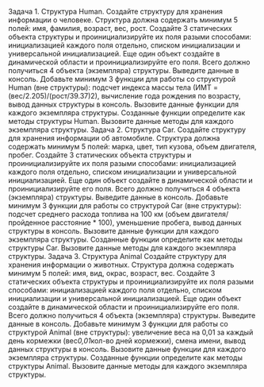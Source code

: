 Задача 1. Структура Human. 
Создайте структуру для хранения информации о человеке. Структура должна содержать минимум 5 полей: имя, фамилия, возраст, вес, рост.
Создайте 3 статических объекта структуры и проинициализируйте их поля разыми способами: инициализацией каждого поля отдельно, списком инициализации и универсальной инициализацией. Еще один объект создайте в динамической области и проинициализируйте его поля. Всего должно получиться 4 объекта (экземпляра) структуры. Выведите данные в консоль.
Добавьте минимум 3 функции для работы со структурой Human (вне структуры): подсчет индекса массы тела (ИМТ = (вес/2.205)/(рост/39.37)2), вычисление года рождения по возрасту, вывод данных структуры в консоль. Вызовите данные функции для каждого экземпляра структуры.
Созданные функции определите как методы структуры Human. Вызовите данные методы для каждого экземпляра структуры.
Задача 2. Структура Car.
Создайте структуру для хранения информации об автомобиле. Структура должна содержать минимум 5 полей: марка, цвет, тип кузова, объем двигателя, пробег.
Создайте 3 статических объекта структуры и проинициализируйте их поля разыми способами: инициализацией каждого поля отдельно, списком инициализации и универсальной инициализацией. Еще один объект создайте в динамической области и проинициализируйте его поля. Всего должно получиться 4 объекта (экземпляра) структуры. Выведите данные в консоль.
Добавьте минимум 3 функции для работы со структурой Car (вне структуры): подсчет среднего расхода топлива на 100 км (объем двигателя/пройденное расстояние * 100), уменьшение пробега, вывод данных структуры в консоль. Вызовите данные функции для каждого экземпляра структуры.
Созданные функции определите как методы структуры Car. Вызовите данные методы для каждого экземпляра структуры.
Задача 3. Структура Animal
Создайте структуру для хранения информации о животных. Структура должна содержать минимум 5 полей: имя, вид, окрас, возраст, вес.
Создайте 3 статических объекта структуры и проинициализируйте их поля разыми способами: инициализацией каждого поля отдельно, списком инициализации и универсальной инициализацией. Еще один объект создайте в динамической области и проинициализируйте его поля. Всего должно получиться 4 объекта (экземпляра) структуры. Выведите данные в консоль.
Добавьте минимум 3 функции для работы со структурой Animal (вне структуры): увеличение веса на 0,01 за каждый день кормежки (вес*0,01*кол-во дней кормежки), смена имени, вывод данных структуры в консоль. Вызовите данные функции для каждого экземпляра структуры. 
Созданные функции определите как методы структуры Animal. Вызовите данные методы для каждого экземпляра структуры.